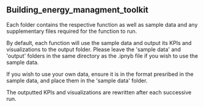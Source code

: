 ## Building_energy_managment_toolkit
Each folder contains the respective function as well as sample data and any supplementary files required for the function to run.

By default, each function will use the sample data and output its KPIs and visualizations to the output folder. Please leave the 'sample data' and 'output' folders in the same directory as the .ipnyb file if you wish to use the sample data.

If you wish to use your own data, ensure it is in the format presribed in the sample data, and place them in the 'sample data' folder.

The outputted KPIs and visualizations are rewritten after each successive run.
